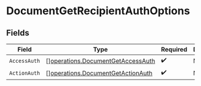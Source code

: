# DocumentGetRecipientAuthOptions


## Fields

| Field                                                                                  | Type                                                                                   | Required                                                                               | Description                                                                            |
| -------------------------------------------------------------------------------------- | -------------------------------------------------------------------------------------- | -------------------------------------------------------------------------------------- | -------------------------------------------------------------------------------------- |
| `AccessAuth`                                                                           | [][operations.DocumentGetAccessAuth](../../models/operations/documentgetaccessauth.md) | :heavy_check_mark:                                                                     | N/A                                                                                    |
| `ActionAuth`                                                                           | [][operations.DocumentGetActionAuth](../../models/operations/documentgetactionauth.md) | :heavy_check_mark:                                                                     | N/A                                                                                    |